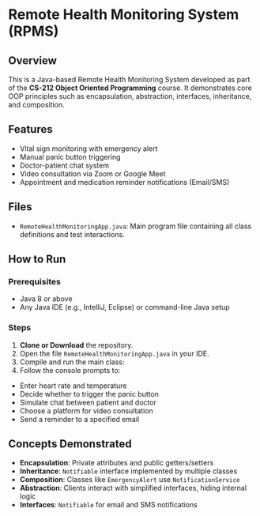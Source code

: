 # Remote Health Monitoring System (RPMS)

## Overview

This is a Java-based Remote Health Monitoring System developed as part of the **CS-212 Object Oriented Programming** course. It demonstrates core OOP principles such as encapsulation, abstraction, interfaces, inheritance, and composition.

## Features

- Vital sign monitoring with emergency alert
- Manual panic button triggering
- Doctor-patient chat system
- Video consultation via Zoom or Google Meet
- Appointment and medication reminder notifications (Email/SMS)

## Files

- `RemoteHealthMonitoringApp.java`: Main program file containing all class definitions and test interactions.

## How to Run

### Prerequisites
- Java 8 or above
- Any Java IDE (e.g., IntelliJ, Eclipse) or command-line Java setup

### Steps
1. **Clone or Download** the repository.
2. Open the file `RemoteHealthMonitoringApp.java` in your IDE.
3. Compile and run the main class:
4. Follow the console prompts to:
- Enter heart rate and temperature
- Decide whether to trigger the panic button
- Simulate chat between patient and doctor
- Choose a platform for video consultation
- Send a reminder to a specified email

## Concepts Demonstrated

- **Encapsulation**: Private attributes and public getters/setters
- **Inheritance**: `Notifiable` interface implemented by multiple classes
- **Composition**: Classes like `EmergencyAlert` use `NotificationService`
- **Abstraction**: Clients interact with simplified interfaces, hiding internal logic
- **Interfaces**: `Notifiable` for email and SMS notifications




